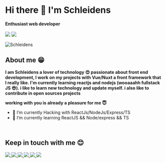 # Hi there 👋 I'm Schleidens


**Enthusiast web developer** 
<br>
<br>
<img src="https://img.shields.io/badge/nuxt.js-00C58E?style=for-the-badge&logo=nuxt.js&logoColor=white"/> <img src="https://img.shields.io/badge/Vue.js-35495E?style=for-the-badge&logo=vue.js&logoColor=4FC08D"/>
<br>


  <img align="center" alt="Schleidens" src="https://cdn.dribbble.com/users/1059583/screenshots/4171367/coding-freak.gif" />
  
  ## About me &#128513;
  <p>
  <b>
  I am Schleidens a lover of technology &#128525; passionate about front end development, I work on my projects with Vue/Nuxt a front framework that I really like.
  I'm currently learning reactjs and nodejs (wooaaahh fullstack JS &#128526;).
  i like to learn new technology and update myself. i also like to contribute in open sources projects


  working with you is already a pleasure for me &#128519;
  </b>
  </p>

- 🔭 I’m currently Hacking with ReactJs/NodeJs/Express/TS
- 🌱 I’m currently learning ReactJS && Node/express && TS

<br>

## Keep in touch with me 😊
<a href="https://twitter.com/schleidens_dev">
<img src="https://img.shields.io/twitter/follow/Schleidens_dev?color=blue&label=follow&logo=twitter&logoColor=white&style=for-the-badge" />
</a>
<a href="https://instagram.com/schleidens.dev">
<img src="https://img.shields.io/badge/Instagram-E4405F?style=for-the-badge&logo=instagram&logoColor=white" />
</a>
<a href="https://linkedin.com/in/alectineschleidens">
<img src="https://img.shields.io/badge/LinkedIn-0077B5?style=for-the-badge&logo=linkedin&logoColor=white" />
</a>
<a href="https://facebook.com/elhermano.dejesus">
<img src="https://img.shields.io/badge/Facebook-1877F2?style=for-the-badge&logo=facebook&logoColor=white" />
</a>
<a href="https://dev.to/schleidens">
<img src="https://img.shields.io/badge/dev.to-0A0A0A?style=for-the-badge&logo=dev.to&logoColor=white" />
</a>
<a href="https://discord.gg/fAuyjtSR">
  <img src="https://img.shields.io/badge/Discord-7289DA?style=for-the-badge&logo=discord&logoColor=white"/>
</a>
